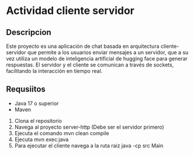 # Actividad cliente servidor

## Descripcion
Este proyecto es una aplicación de chat basada en arquitectura cliente-servidor que permite a los usuarios enviar mensajes a un servidor, que a su vez utiliza un modelo de inteligencia artificial de hugging face para generar respuestas. El servidor y el cliente se comunican a través de sockets, facilitando la interacción en tiempo real.


## Requsiitos 
- Java 17 o superior
- Maven


1. Clona el repositorio 
2. Navega al proyecto server-http (Debe ser el servidor primero)
3. Ejecuta el comando mvn clean compile 
4. Ejecuta mvn exec:java 
5. Para ejecutar el cliente navega a la ruta raiz  java -cp src Main
